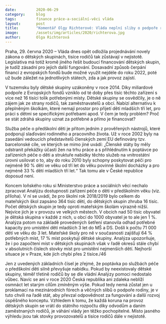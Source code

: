 ```yaml
---
date:         2020-06-29
category:     blog
tags:         finance práce-a-sociální-věci vláda
layout:       post
title:        "Komentář Olgy Richterové: Vláda neplní sliby o podpoře rodiny, odkládá řešení financování dětských skupin"
image:        /assets/img/articles/2020/richterova.jpg
author:       Olga Richterová
---  
```





Praha, 29. června 2020 – Vláda dnes opět odložila projednávání novely zákona o dětských skupinách, tisíce rodičů tak zůstávají v nejistotě. Legislativa má totiž kromě jiného řešit budoucí financování dětských skupin, je tudíž zásadní pro jejich další fungování. Dosavadní způsob čerpání financí z evropských fondů bude možné využít nejdéle do roku 2022, poté už bude záležet na jednotlivých státech, zda a jak provoz zajistí.

V tuzemsku byly dětské skupiny uzákoněny v roce 2014. Díky miliardové podpoře z Evropských fondů vzniklo od té doby přes tisíc těchto zařízení s více než 16 tisíci tolik potřebnými místy. Dětské skupiny se osvědčily, je o ně zájem jak ze strany rodičů, tak zaměstnavatelů a obcí. Nabízí alternativu k přeplněným školkám, které nemají prostor pro přijetí dětí mladších tří let, pro práci s dětmi se specifickými potřebami apod. V čem je tedy problém? Proč se stát zdráhá skupiny uznat za potřebné a přímo je financovat?

Služba péče o předškolní děti je přitom jedním z prověřených nástrojů, které podporují slaďování rodinného a pracovního života. Už v roce 2002 byly na zasedání vedoucích představitelů členských zemí EU definovány tzv. barcelonské cíle, ve kterých se mimo jiné uvádí: „Členské státy by měly odstranit překážky účasti žen na trhu práce a s přihlédnutím k poptávce po zařízeních péče o děti a struktuře nabídky těchto služeb na vnitrostátní úrovni usilovat o to, aby do roku 2010 byly schopny poskytovat péči pro nejméně 90 % dětí ve věku od tří let do věku povinné školní docházky a pro nejméně 33 % dětí mladších tří let.“ Tak tomu ale v České republice doposud není.

Koncem loňského roku si Ministerstvo práce a sociálních věcí nechalo zpracovat Analýzu dostupnosti zařízení péče o děti v předškolním věku (viz. příloha).  V ní se uvádí, že pro školní rok 2018/2019 bylo celkem do mateřských škol zapsáno 364 tisíc dětí, do dětských skupin zhruba 16 tisíc. Počet dětských skupin je tedy  oproti mateřským školám výrazně nižší. Nejvíce jich je v provozu ve velkých městech. V obcích nad 50 tisíc obyvatel je dětská skupina v každé z nich, u obcí do 1000 obyvatel je to ale jen 1 %. Analýza potom na základě provedených šetření stanovila odhad potřebné kapacity pro umístění dětí mladších 3 let do MŠ a DS. Došli k počtu 71 000 dětí ve věku do 3 let. Mateřské školy pro ně v současnosti zajišťují 64 % potřebných míst, 17 % míst poskytují dětské skupiny.  Analýza upozorňuje, že i po započtení míst v dětských skupinách však v řadě okresů stále chybí v absolutních číslech stovky míst pro umístění nejmenších dětí. Nejhorší situace je v Praze, kde jich chybí přes 2 tisíce./46

Jen z uvedených základních čísel je zřejmé, že poptávka po službách péče o předškolní děti silně převyšuje nabídku. Pokud by neexistovaly dětské skupiny, téměř třetině rodičů by se dle vládní Analýzy pomoci nedostalo vůbec. Navíc se ani v roce 2020 Česká republika ani zdaleka neblíží osmnáct let starým cílům zmíněným výše. Pokud tedy nemá zůstat jen u proklamací na mezinárodních fórech a věčných slibů o podpoře rodiny, je v tuto chvíli na řadě stát, aby převzal odpovědnost za fungování a další rozvoj úspěšného konceptu. Vzhledem k tomu, že každá koruna na provoz dětských skupin se vrátí do státního rozpočtu díky odvodům a daním zaměstnaných rodičů, je váhání vlády jen těžko pochopitelné. Místo jasného výhledu jsou tak stovky provozovatelů a tisíce rodičů dále v nejistotě.
